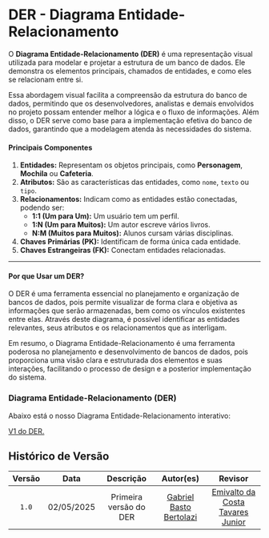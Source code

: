 # DER - Diagrama Entidade-Relacionamento

O **Diagrama Entidade-Relacionamento (DER)** é uma representação visual utilizada para modelar e projetar a estrutura de um banco de dados. Ele demonstra os elementos principais, chamados de entidades, e como eles se relacionam entre si.

Essa abordagem visual facilita a compreensão da estrutura do banco de dados, permitindo que os desenvolvedores, analistas e demais envolvidos no projeto possam entender melhor a lógica e o fluxo de informações. Além disso, o DER serve como base para a implementação efetiva do banco de dados, garantindo que a modelagem atenda às necessidades do sistema.

#### **Principais Componentes**

1. **Entidades:** Representam os objetos principais, como **Personagem**, **Mochila** ou **Cafeteria**.  
2. **Atributos:** São as características das entidades, como `nome`, `texto` ou `tipo`.  
3. **Relacionamentos:** Indicam como as entidades estão conectadas, podendo ser:   
   - **1:1 (Um para Um):** Um usuário tem um perfil.  
   - **1:N (Um para Muitos):** Um autor escreve vários livros.  
   - **N:M (Muitos para Muitos):** Alunos cursam várias disciplinas.  
4. **Chaves Primárias (PK):** Identificam de forma única cada entidade.  
5. **Chaves Estrangeiras (FK):** Conectam entidades relacionadas.

---

#### **Por que Usar um DER?**

O DER é uma ferramenta essencial no planejamento e organização de bancos de dados, pois permite visualizar de forma clara e objetiva as informações que serão armazenadas, bem como os vínculos existentes entre elas. Através deste diagrama, é possível identificar as entidades relevantes, seus atributos e os relacionamentos que as interligam.

Em resumo, o Diagrama Entidade-Relacionamento é uma ferramenta poderosa no planejamento e desenvolvimento de bancos de dados, pois proporciona uma visão clara e estruturada dos elementos e suas interações, facilitando o processo de design e a posterior implementação do sistema.


### Diagrama Entidade-Relacionamento (DER)

Abaixo está o nosso Diagrama Entidade-Relacionamento interativo:


[V1 do DER.](https://app.diagrams.net/#G1z49a5ddfqbcUum7gDRnuclUJQ5udhLZf#%7B%22pageId%22%3A%22diagrama_jogo_estagiario_modificado%22%7D)


## Histórico de Versão

| Versão | Data | Descrição | Autor(es) | Revisor |
| :-: | :-: | :-: | :-: | :-: |
| `1.0`  | 02/05/2025 | Primeira versão  do DER  | [Gabriel Basto Bertolazi](https://github.com/Bertolazi) | [Emivalto da Costa Tavares Junior](https://github.com/EmivaltoJrr) |

